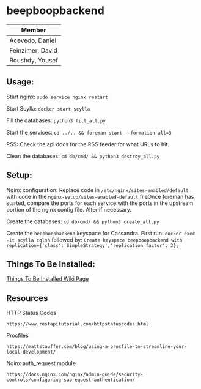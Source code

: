 ﻿# beepboopbackend

| Member           |
|------------------|
| Acevedo, Daniel  |
| Feinzimer, David |
| Roushdy, Yousef  |



## Usage:

Start nginx: `sudo service nginx restart`

Start Scylla: `docker start scylla`

Fill the databases: `python3 fill_all.py`

Start the services: `cd ../.. && foreman start --formation all=3`

RSS: Check the api docs for the RSS feeder for what URLs to hit.

Clean the databases: `cd db/cmd/ && python3 destroy_all.py`



## Setup:

Nginx configuration:  Replace code in `/etc/nginx/sites-enabled/default` with code in the `nginx-setup/sites-enabled-default` fileOnce foreman has started, compare the ports for each service with the ports in the upstream portion of the nginx config file.  Alter if necessary.

Create the databases: `cd db/cmd/ && python3 create_all.py`

Create the `beepboopbackend` keyspace for Cassandra. First run: `docker exec -it scylla cqlsh` followed by: `Create keyspace beepboopbackend with replication={'class':'SimpleStrategy','replication_factor': 3};`



## Things To Be Installed:

[Things To Be Installed Wiki Page](https://github.com/kernelpop/beepboopbackend/wiki/Things-To-Be-Installed)



## Resources

HTTP Status Codes

    https://www.restapitutorial.com/httpstatuscodes.html

Procfiles

    https://mattstauffer.com/blog/using-a-procfile-to-streamline-your-local-development/

Nginx auth_request module

    https://docs.nginx.com/nginx/admin-guide/security-controls/configuring-subrequest-authentication/
